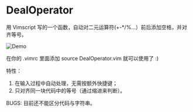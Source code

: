 # DealOperator
用 Vimscript 写的一个函数，自动对二元运算符(+-*/%...）前后添加空格，并对齐等号。

![Demo](https://raw.githubusercontent.com/cshuaimin/DealOperator/master/DealOperator.gif)

在你的 .vimrc 里面添加
    source DealOperator.vim
就可以使用了 :)

特性：
1. 在输入过程中自动处理，无需按额外快捷键；
2. 只对齐同一块代码中的等号（通过缩进来判断）。

BUGS:
目前还不能区分代码与字符串。

